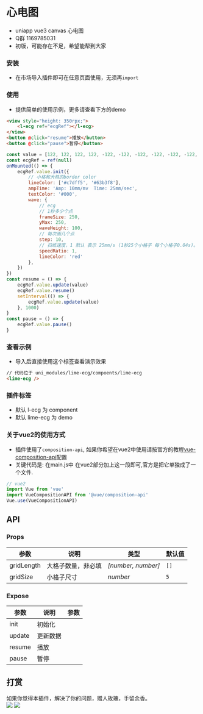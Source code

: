 # 心电图
- uniapp vue3 canvas 心电图
- Q群 1169785031
- 初版，可能存在不足，希望能帮到大家

### 安装
- 在市场导入插件即可在任意页面使用，无须再`import`

### 使用
- 提供简单的使用示例，更多请查看下方的demo

```html
<view style="height: 350rpx;">
	<l-ecg ref="ecgRef"></l-ecg>
</view>
<button @click="resume">播放</button>
<button @click="pause">暂停</button>
```
```js
const value = [122, 122, 122, 122, -122, -122, -122, -122, -122, -122, -122, -122, -122, -122, 122, 122, 122, 123, 125, 127, 130, 133, 135, 137, 138, 139, 140, 140, 139, 138, 136, 134, 130, 127, 125, 124, 123, 122, 122, 122, 122, 122, 122, 122, 122, 122, 122, 122, 122, 122, 122, 122, 122, 122, 122, 122, 121, 119, 116, 113, 111, 132, 151, 171, 190, 210, 229, 210, 190, 171, 151, 132, 112, 114, 117, 120, 122, 122, 122, 122, 122, 122, 122, 122, 122, 122, 122, 122, 122, 122, 122, 122, 122, 122, 122, 122, 122, 122, 122, 122, 122, 122, 122, 122, 122, 122, 123, 124, 124, 126, 128, 131, 133, 134, 136, 140, 143, 144, 146, 149, 150, 152, 153, 153, 154, 155, 156, 157, 156, 155, 153, 153, 152, 150, 149, 146, 145, 142, 138, 135, 133, 129, 127, 124, 123, 122, 122, 122, 122, 122, 122, 122, 122, 122, 122, 122, 122, 122, 122, 122, 122, 122, 122, 122, 122, 122, 122, 122, 122, 122, 122, 122, 122, 122, 122, 122, 122, 122, 122, 122, 122, 122, 122, 122, 122, 122, 122, 122, 122, 122, 122, 122, 122, 122, 122, 122, 122, 122, 122, 122, 122, 122, 122, 122, 122, 122, 122, 122, 122, 122, 122, 122, 122, 122, 122, 122, 122, 122, 122, 122, 122, 122, 122, 122, 122, 122, 122, 122, 122, 122, 122, 122, 122, 122, 122, 122, 122, 122, 122, 122, 122, 122, 122, 122, 122, 122, 122, 122, 122, 122]
const ecgRef = ref(null)
onMounted(() => {
	ecgRef.value.init({
		// 小格和大格的border color
		lineColor: ['#c7dff5', '#63b3f8'],
		ampTime: 'Amp: 10mm/mv  Time: 25mm/sec',
		textColor: '#000',
		wave: {
			// ecg
			// 1秒多少个点
			frameSize: 250,
			yMax: 250,
			waveHeight: 100,
			// 每次画几个点
			step: 10,
			// 扫纸速度，1 默认 表示 25mm/s (1秒25个小格子 每个小格子0.04s)。 0.5表示扫纸速度为 12.5mm/s。2表示扫纸速度为 50mm/s。
			speedRatio: 1,
			lineColor: 'red'
		},
	})
})
const resume = () => {
	ecgRef.value.update(value)
	ecgRef.value.resume()
	setInterval(() => {
		ecgRef.value.update(value)
	}, 1000)
}
const pause = () => {
	ecgRef.value.pause()
}
```


### 查看示例
- 导入后直接使用这个标签查看演示效果

```html
// 代码位于 uni_modules/lime-ecg/compoents/lime-ecg
<lime-ecg />
```



### 插件标签
- 默认 l-ecg 为 component
- 默认 lime-ecg 为 demo


### 关于vue2的使用方式
- 插件使用了`composition-api`, 如果你希望在vue2中使用请按官方的教程[vue-composition-api](https://uniapp.dcloud.net.cn/tutorial/vue-composition-api.html)配置
- 关键代码是: 在main.js中 在vue2部分加上这一段即可,官方是把它单独成了一个文件.
```js
// vue2
import Vue from 'vue'
import VueCompositionAPI from '@vue/composition-api'
Vue.use(VueCompositionAPI)
```

## API

### Props

| 参数                       | 说明                                                         | 类型             | 默认值       |
| --------------------------| ------------------------------------------------------------ | ---------------- | ------------ |
| gridLength                | 大格子数量，非必填                                                      | <em>[number, number]</em>  | `[]`     |
| gridSize                    | 小格子尺寸                  | <em>number</em>  | `5` |

### Expose
| 参数                       | 说明                                                         | 参数             | 
| --------------------------| ------------------------------------------------------------ | ---------------- |
| init              		| 初始化  |  | 
| update             		| 更新数据  |  | 
| resume             		| 播放  |  | 
| pause             		| 暂停  |  | 



## 打赏

如果你觉得本插件，解决了你的问题，赠人玫瑰，手留余香。  
![](https://testingcf.jsdelivr.net/gh/liangei/image@1.9/alipay.png)
![](https://testingcf.jsdelivr.net/gh/liangei/image@1.9/wpay.png)